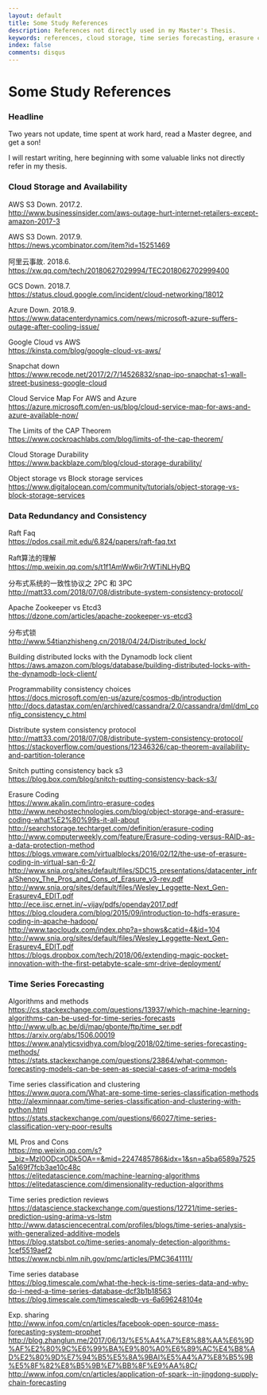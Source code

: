 ```yaml
---
layout: default
title: Some Study References
description: References not directly used in my Master's Thesis.
keywords: references, cloud storage, time series forecasting, erasure coding
index: false
comments: disqus
---
```


# Some Study References

<h3>
<a href="#headline" name="headline" class="anchor"><span class="octicon octicon-link"></span></a>
Headline
</h3>

Two years not update, time spent at work hard, read a Master degree, and get a son!

I will restart writing, here beginning with some valuable links not directly refer in my thesis.

<h3>
<a href="#cloud-storage" name="cloud-storage" class="anchor"><span class="octicon octicon-link"></span></a>
Cloud Storage and Availability
</h3>

AWS S3 Down. 2017.2. <br>
http://www.businessinsider.com/aws-outage-hurt-internet-retailers-except-amazon-2017-3 

AWS S3 Down. 2017.9. <br>
https://news.ycombinator.com/item?id=15251469

阿里云事故. 2018.6. <br>
https://xw.qq.com/tech/20180627029994/TEC2018062702999400

GCS Down. 2018.7. <br>
https://status.cloud.google.com/incident/cloud-networking/18012

Azure Down. 2018.9. <br>
https://www.datacenterdynamics.com/news/microsoft-azure-suffers-outage-after-cooling-issue/

Google Cloud vs AWS <br>
https://kinsta.com/blog/google-cloud-vs-aws/

Snapchat down <br>
https://www.recode.net/2017/2/7/14526832/snap-ipo-snapchat-s1-wall-street-business-google-cloud

Cloud Service Map For AWS and Azure <br>
https://azure.microsoft.com/en-us/blog/cloud-service-map-for-aws-and-azure-available-now/

The Limits of the CAP Theorem <br>
https://www.cockroachlabs.com/blog/limits-of-the-cap-theorem/

Cloud Storage Durability <br>
https://www.backblaze.com/blog/cloud-storage-durability/

Object storage vs Block storage services <br>
https://www.digitalocean.com/community/tutorials/object-storage-vs-block-storage-services

<h3>
<a href="#redundancy-consistency" name="redundancy-consistency" class="anchor"><span class="octicon octicon-link"></span></a>
Data Redundancy and Consistency
</h3>

Raft Faq <br>
https://pdos.csail.mit.edu/6.824/papers/raft-faq.txt

Raft算法的理解 <br>
https://mp.weixin.qq.com/s/t1f1AmWw6ir7rWTiNLHyBQ

分布式系统的一致性协议之 2PC 和 3PC <br>
http://matt33.com/2018/07/08/distribute-system-consistency-protocol/

Apache Zookeeper vs Etcd3 <br>
https://dzone.com/articles/apache-zookeeper-vs-etcd3

分布式锁 <br>
http://www.54tianzhisheng.cn/2018/04/24/Distributed_lock/

Building distributed locks with the Dynamodb lock client <br>
https://aws.amazon.com/blogs/database/building-distributed-locks-with-the-dynamodb-lock-client/

Programmability consistency choices <br>
https://docs.microsoft.com/en-us/azure/cosmos-db/introduction <br>
http://docs.datastax.com/en/archived/cassandra/2.0/cassandra/dml/dml_config_consistency_c.html

Distribute system consistency protocol <br>
http://matt33.com/2018/07/08/distribute-system-consistency-protocol/ <br>
https://stackoverflow.com/questions/12346326/cap-theorem-availability-and-partition-tolerance

Snitch putting consistency back s3<br>
https://blog.box.com/blog/snitch-putting-consistency-back-s3/

Erasure Coding <br>
https://www.akalin.com/intro-erasure-codes <br>
http://www.nephostechnologies.com/blog/object-storage-and-erasure-coding-what%E2%80%99s-it-all-about <br>
http://searchstorage.techtarget.com/definition/erasure-coding <br>
http://www.computerweekly.com/feature/Erasure-coding-versus-RAID-as-a-data-protection-method <br>
https://blogs.vmware.com/virtualblocks/2016/02/12/the-use-of-erasure-coding-in-virtual-san-6-2/ <br>
http://www.snia.org/sites/default/files/SDC15_presentations/datacenter_infra/Shenoy_The_Pros_and_Cons_of_Erasure_v3-rev.pdf <br>
http://www.snia.org/sites/default/files/Wesley_Leggette-Next_Gen-Erasurev4_EDIT.pdf <br>
http://ece.iisc.ernet.in/~vijay/pdfs/openday2017.pdf <br>
https://blog.cloudera.com/blog/2015/09/introduction-to-hdfs-erasure-coding-in-apache-hadoop/ <br>
http://www.taocloudx.com/index.php?a=shows&catid=4&id=104 <br>
http://www.snia.org/sites/default/files/Wesley_Leggette-Next_Gen-Erasurev4_EDIT.pdf <br>
https://blogs.dropbox.com/tech/2018/06/extending-magic-pocket-innovation-with-the-first-petabyte-scale-smr-drive-deployment/

<h3>
<a href="#forecasting" name="forecasting" class="anchor"><span class="octicon octicon-link"></span></a>
Time Series Forecasting
</h3>

Algorithms and methods <br>
https://cs.stackexchange.com/questions/13937/which-machine-learning-algorithms-can-be-used-for-time-series-forecasts <br>
http://www.ulb.ac.be/di/map/gbonte/ftp/time_ser.pdf <br>
https://arxiv.org/abs/1506.00019 <br>
https://www.analyticsvidhya.com/blog/2018/02/time-series-forecasting-methods/ <br>
https://stats.stackexchange.com/questions/23864/what-common-forecasting-models-can-be-seen-as-special-cases-of-arima-models

Time series classification and clustering <br>
https://www.quora.com/What-are-some-time-series-classification-methods <br>
http://alexminnaar.com/time-series-classification-and-clustering-with-python.html <br>
https://stats.stackexchange.com/questions/66027/time-series-classification-very-poor-results

ML Pros and Cons <br>
https://mp.weixin.qq.com/s?__biz=MzI0ODcxODk5OA==&mid=2247485786&idx=1&sn=a5ba6589a75255a169f7fcb3ae10c48c  <br>
https://elitedatascience.com/machine-learning-algorithms  <br>
https://elitedatascience.com/dimensionality-reduction-algorithms  <br>

Time series prediction reviews <br>
https://datascience.stackexchange.com/questions/12721/time-series-prediction-using-arima-vs-lstm <br>
http://www.datasciencecentral.com/profiles/blogs/time-series-analysis-with-generalized-additive-models <br>
https://blog.statsbot.co/time-series-anomaly-detection-algorithms-1cef5519aef2 <br>
https://www.ncbi.nlm.nih.gov/pmc/articles/PMC3641111/

Time series database <br>
https://blog.timescale.com/what-the-heck-is-time-series-data-and-why-do-i-need-a-time-series-database-dcf3b1b18563 <br>
https://blog.timescale.com/timescaledb-vs-6a696248104e

Exp. sharing <br>
http://www.infoq.com/cn/articles/facebook-open-source-mass-forecasting-system-prophet <br>
http://blog.zhanglun.me/2017/06/13/%E5%A4%A7%E8%88%AA%E6%9D%AF%E2%80%9C%E6%99%BA%E9%80%A0%E6%89%AC%E4%B8%AD%E2%80%9D%E7%94%B5%E5%8A%9BAI%E5%A4%A7%E8%B5%9B%E5%8F%82%E8%B5%9B%E7%BB%8F%E9%AA%8C/ <br>
http://www.infoq.com/cn/articles/application-of-spark--in-jingdong-supply-chain-forecasting

